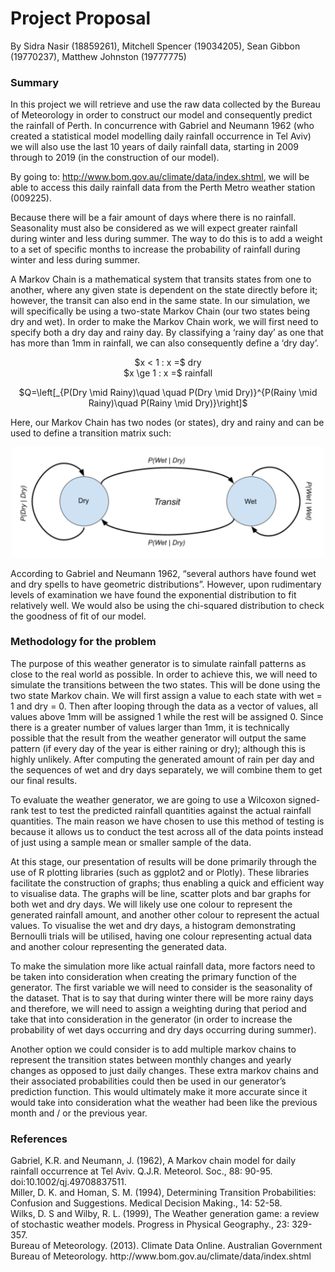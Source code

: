 <h1>Project Proposal</h1>

By Sidra Nasir (18859261), Mitchell Spencer (19034205), Sean Gibbon (19770237), Matthew Johnston (19777775)<br />

<h3>Summary</h3>

In this project we will retrieve and use the raw data collected by the Bureau of Meteorology in order to construct our model and consequently predict the rainfall of Perth. In concurrence with Gabriel and Neumann 1962 (who created a statistical model modelling daily rainfall occurrence in Tel Aviv) we will also use the last 10 years of daily rainfall data, starting in 2009 through to 2019 (in the construction of our model). <br />

By going to: http://www.bom.gov.au/climate/data/index.shtml, we will be able to access this daily rainfall data from the Perth Metro weather station (009225). <br />

Because there will be a fair amount of days where there is no rainfall. Seasonality must also be considered as we will expect greater rainfall during winter and less during summer. The way to do this is to add a weight to a set of specific months to increase the probability of rainfall during winter and less during summer. <br />

A Markov Chain is a mathematical system that transits states from one to another, where any given state is dependent on the state directly before it; however, the transit can also end in the same state. In our simulation, we will specifically be using a two-state Markov Chain (our two states being dry and wet). In order to make the Markov Chain work, we will first need to specify both a dry day and rainy day. By classifying a ‘rainy day’ as one that has more than 1mm in rainfall, we can also consequently define a ‘dry day’. <br />

<p align="center">$x < 1 : x =$ dry<br />$x \ge 1 : x =$ rainfall
  
<p align='center'>$Q=\left[_{P(Dry \mid Rainy)\quad \quad P(Dry \mid Dry)}^{P(Rainy \mid Rainy)\quad P(Rainy \mid Dry)}\right]$</p>


Here, our Markov Chain has two nodes (or states), dry and rainy and can be used to define a transition matrix such:
<p align="center">
  <img width="500" src="https://raw.githubusercontent.com/Valodax/Weather-Generator-Simulation/master/Transition%20Matrix.png"></p>

According to Gabriel and Neumann 1962, “several authors have found wet and dry spells to have geometric distributions”. However, upon rudimentary levels of examination we have found the exponential distribution to fit relatively well. We would also be using the chi-squared distribution to check the goodness of fit of our model.




<h3>Methodology for the problem</h3>
The purpose of this weather generator is to simulate rainfall patterns as close to the real world as possible. In order to achieve this, we will need to simulate the transitions between the two states. This will be done using the two state Markov chain. We will first assign a value to each state with wet = 1 and dry = 0. Then after looping through the data as a vector of values, all values above 1mm will be assigned 1 while the rest will be assigned 0. Since there is a greater number of values larger than 1mm, it is technically possible that the result from the weather generator will output the same pattern (if every day of the year is either raining or dry); although this is highly unlikely. After computing the generated amount of rain per day and the sequences of wet and dry days separately, we will combine them to get our final results.<br />

To evaluate the weather generator, we are going to use a Wilcoxon signed-rank test to test the predicted rainfall quantities against the actual rainfall quantities. The main reason we have chosen to use this method of testing is because it allows us to conduct the test across all of the data points instead of just using a sample mean or smaller sample of the data. <br/>

At this stage, our presentation of results will be done primarily through the use of R plotting libraries (such as ggplot2 and or Plotly). These libraries facilitate the construction of graphs; thus enabling a quick and efficient way to visualise data. The graphs will be line, scatter plots and bar graphs for both wet and dry days. We will likely use one colour to represent the generated rainfall amount, and another other colour to represent the actual values. To visualise the wet and dry days, a histogram demonstrating Bernoulli trials will be utilised, having one colour representing actual data and another colour representing the generated data. <br/>

To make the simulation more like actual rainfall data, more factors need to be taken into consideration when creating the primary function of the generator. The first variable we will need to consider is the seasonality of the dataset. That is to say that during winter there will be more rainy days and therefore, we will need to assign a weighting during that period and take that into consideration in the generator (in order to increase the probability of wet days occurring and dry days occurring during summer). <br />

Another option we could consider is to add multiple markov chains to represent the transition states between monthly changes and yearly changes as opposed to just daily changes. These extra markov chains and their associated probabilities could then be used in our generator’s prediction function. This would ultimately make it more accurate since it would take into consideration what the weather had been like the previous month and / or the previous year. 



<h3>References</h3>
Gabriel, K.R. and Neumann, J. (1962), A Markov chain model for daily rainfall occurrence at Tel Aviv. Q.J.R. Meteorol. Soc., 88: 90-95. doi:10.1002/qj.49708837511. <br />
Miller, D. K. and Homan, S. M. (1994), Determining Transition Probabilities: Confusion and Suggestions. Medical Decision Making., 14: 52-58.<br />
Wilks, D. S and Wilby, R. L. (1999), The Weather generation game: a review of stochastic weather models. Progress in Physical Geography., 23: 329-357.<br />
Bureau of Meteorology. (2013). Climate Data Online. Australian Government Bureau of Meteorology. http://www.bom.gov.au/climate/data/index.shtml
